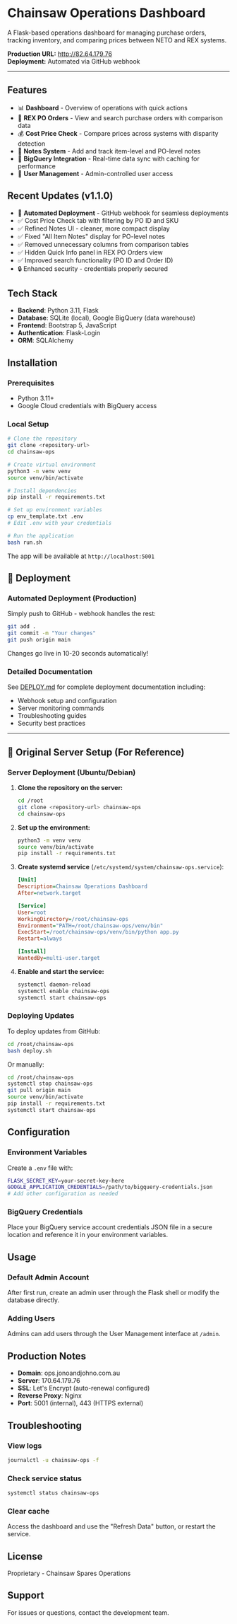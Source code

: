 # Chainsaw Operations Dashboard

A Flask-based operations dashboard for managing purchase orders, tracking inventory, and comparing prices between NETO and REX systems.

**Production URL:** http://82.64.179.76  
**Deployment:** Automated via GitHub webhook

---

## Features

- 📊 **Dashboard** - Overview of operations with quick actions
- 🛒 **REX PO Orders** - View and search purchase orders with comparison data
- 💰 **Cost Price Check** - Compare prices across systems with disparity detection
- 📝 **Notes System** - Add and track item-level and PO-level notes
- 🔄 **BigQuery Integration** - Real-time data sync with caching for performance
- 👥 **User Management** - Admin-controlled user access

## Recent Updates (v1.1.0)

- 🚀 **Automated Deployment** - GitHub webhook for seamless deployments
- ✅ Cost Price Check tab with filtering by PO ID and SKU
- ✅ Refined Notes UI - cleaner, more compact display
- ✅ Fixed "All Item Notes" display for PO-level notes
- ✅ Removed unnecessary columns from comparison tables
- ✅ Hidden Quick Info panel in REX PO Orders view
- ✅ Improved search functionality (PO ID and Order ID)
- 🔒 Enhanced security - credentials properly secured

## Tech Stack

- **Backend**: Python 3.11, Flask
- **Database**: SQLite (local), Google BigQuery (data warehouse)
- **Frontend**: Bootstrap 5, JavaScript
- **Authentication**: Flask-Login
- **ORM**: SQLAlchemy

## Installation

### Prerequisites
- Python 3.11+
- Google Cloud credentials with BigQuery access

### Local Setup

```bash
# Clone the repository
git clone <repository-url>
cd chainsaw-ops

# Create virtual environment
python3 -m venv venv
source venv/bin/activate

# Install dependencies
pip install -r requirements.txt

# Set up environment variables
cp env_template.txt .env
# Edit .env with your credentials

# Run the application
bash run.sh
```

The app will be available at `http://localhost:5001`

## 🚀 Deployment

### Automated Deployment (Production)

Simply push to GitHub - webhook handles the rest:

```bash
git add .
git commit -m "Your changes"
git push origin main
```

Changes go live in 10-20 seconds automatically!

### Detailed Documentation

See [DEPLOY.md](DEPLOY.md) for complete deployment documentation including:
- Webhook setup and configuration
- Server monitoring commands
- Troubleshooting guides
- Security best practices

---

## 📖 Original Server Setup (For Reference)

### Server Deployment (Ubuntu/Debian)

1. **Clone the repository on the server:**
   ```bash
   cd /root
   git clone <repository-url> chainsaw-ops
   cd chainsaw-ops
   ```

2. **Set up the environment:**
   ```bash
   python3 -m venv venv
   source venv/bin/activate
   pip install -r requirements.txt
   ```

3. **Create systemd service** (`/etc/systemd/system/chainsaw-ops.service`):
   ```ini
   [Unit]
   Description=Chainsaw Operations Dashboard
   After=network.target

   [Service]
   User=root
   WorkingDirectory=/root/chainsaw-ops
   Environment="PATH=/root/chainsaw-ops/venv/bin"
   ExecStart=/root/chainsaw-ops/venv/bin/python app.py
   Restart=always

   [Install]
   WantedBy=multi-user.target
   ```

4. **Enable and start the service:**
   ```bash
   systemctl daemon-reload
   systemctl enable chainsaw-ops
   systemctl start chainsaw-ops
   ```

### Deploying Updates

To deploy updates from GitHub:

```bash
cd /root/chainsaw-ops
bash deploy.sh
```

Or manually:
```bash
cd /root/chainsaw-ops
systemctl stop chainsaw-ops
git pull origin main
source venv/bin/activate
pip install -r requirements.txt
systemctl start chainsaw-ops
```

## Configuration

### Environment Variables

Create a `.env` file with:

```bash
FLASK_SECRET_KEY=your-secret-key-here
GOOGLE_APPLICATION_CREDENTIALS=/path/to/bigquery-credentials.json
# Add other configuration as needed
```

### BigQuery Credentials

Place your BigQuery service account credentials JSON file in a secure location and reference it in your environment variables.

## Usage

### Default Admin Account

After first run, create an admin user through the Flask shell or modify the database directly.

### Adding Users

Admins can add users through the User Management interface at `/admin`.

## Production Notes

- **Domain**: ops.jonoandjohno.com.au
- **Server**: 170.64.179.76
- **SSL**: Let's Encrypt (auto-renewal configured)
- **Reverse Proxy**: Nginx
- **Port**: 5001 (internal), 443 (HTTPS external)

## Troubleshooting

### View logs
```bash
journalctl -u chainsaw-ops -f
```

### Check service status
```bash
systemctl status chainsaw-ops
```

### Clear cache
Access the dashboard and use the "Refresh Data" button, or restart the service.

## License

Proprietary - Chainsaw Spares Operations

## Support

For issues or questions, contact the development team.
